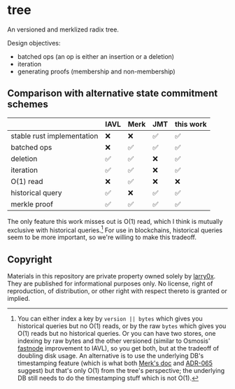 # tree

An versioned and merklized radix tree.

Design objectives:

- batched ops (an op is either an insertion or a deletion)
- iteration
- generating proofs (membership and non-membership)

## Comparison with alternative state commitment schemes

|                            | IAVL | Merk | JMT | this work |
| -------------------------- | ---- | ---- | --- | --------- |
| stable rust implementation | ❌    | ❌    | ✅   | ✅         |
| batched ops                | ❌    | ✅    | ✅   | ✅         |
| deletion                   | ✅    | ✅    | ❌   | ✅         |
| iteration                  | ✅    | ✅    | ❌   | ✅         |
| O(1) read                  | ❌    | ✅    | ❌   | ❌         |
| historical query           | ✅    | ❌    | ✅   | ✅         |
| merkle proof               | ✅    | ✅    | ✅   | ✅         |

The only feature this work misses out is O(1) read, which I think is mutually exclusive with historical queries.[^1] For use in blockchains, historical queries seem to be more important, so we're willing to make this tradeoff.

[^1]: You can either index a key by `version || bytes` which gives you historical queries but no O(1) reads, or by the raw `bytes` which gives you O(1) reads but no historical queries. Or you can have two stores, one indexing by raw bytes and the other versioned (similar to Osmosis' [fastnode](https://github.com/cosmos/iavl/pull/468) improvement to IAVL), so you get both, but at the tradeoff of doubling disk usage. An alternative is to use the underlying DB's timestamping feature (which is what both [Merk's doc](https://github.com/turbofish-org/merk/blob/develop/docs/algorithms.md) and [ADR-065](https://github.com/cosmos/cosmos-sdk/blob/main/docs/architecture/adr-065-store-v2.md) suggest) but that's only O(1) from the tree's perspective; the underlying DB still needs to do the timestamping stuff which is not O(1).

## Copyright

Materials in this repository are private property owned solely by [larry0x](https://twitter.com/larry0x). They are published for informational purposes only. No license, right of reproduction, of distribution, or other right with respect thereto is granted or implied.
